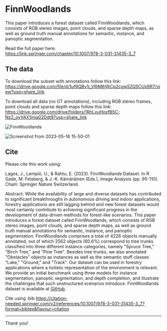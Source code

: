 # FinnWoodlands
 This paper introduces a forest dataset called FinnWoodlands, which consists of RGB stereo images, point clouds, and sparse depth maps, as well as ground truth manual annotations for semantic, instance, and panoptic segmentation.
 
 Read the full paper here:\
https://link.springer.com/chapter/10.1007/978-3-031-31435-3_7
 
 ## The data
 To download the subset with annotations follow this link:\
https://drive.google.com/file/d/1uf9QBv1j_VRjM6jWCp2cgw5ZQ5CUx9R7/view?usp=share_link


To download all data (no GT annotations), including RGB stereo frames, point clouds and sparse depth maps  follow this link:\
https://drive.google.com/drive/folders/1RhLxuHoxfB5C-Nz2_oyVAX1ima02Ddt8?usp=share_link
 

 ![FinnWoodlands](https://user-images.githubusercontent.com/61198473/232905453-406ef941-c030-4d80-b2f0-e9daf569e5f3.png#center)
 
 
 ![Screenshot from 2023-05-16 15-50-01](https://github.com/juanb09111/FinnForest/assets/61198473/f17d4cc7-0e73-491a-836a-0e82f93ee19d#center)


## Cite
Please cite this work using:

Lagos, J., Lempiö, U., & Rahtu, E. (2023). FinnWoodlands Dataset. In R. Gade, M. Felsberg, & J.-K. Kämäräinen (Eds.), Image Analysis (pp. 95-110). Cham: Springer Nature Switzerland.

Abstract:
While the availability of large and diverse datasets has contributed to significant breakthroughs in autonomous driving and indoor applications, forestry applications are still lagging behind and new forest datasets would most certainly contribute to achieving significant progress in the development of data-driven methods for forest-like scenarios. This paper introduces a forest dataset called FinnWoodlands, which consists of RGB stereo images, point clouds, and sparse depth maps, as well as ground truth manual annotations for semantic, instance, and panoptic segmentation. FinnWoodlands comprises a total of 4226 objects manually annotated, out of which 2562 objects (60.6%) correspond to tree trunks classified into three different instance categories, namely "Spruce Tree," "Birch Tree," and "Pine Tree". Besides tree trunks, we also annotated "Obstacles" objects as instances as well as the semantic stuff classes "Lake," "Ground," and "Track". Our dataset can be used in forestry applications where a holistic representation of the environment is relevant. We provide an initial benchmark using three models for instance segmentation, panoptic segmentation, and depth completion, and illustrate the challenges that such unstructured scenarios introduce. FinnWoodlands dataset is available at [GitHub](https://github.com/juanb09111/FinnForest.git).

Cite using .bib
https://citation-needed.springer.com/v2/references/10.1007/978-3-031-31435-3_7?format=bibtex&flavour=citation

___

Thank you!
